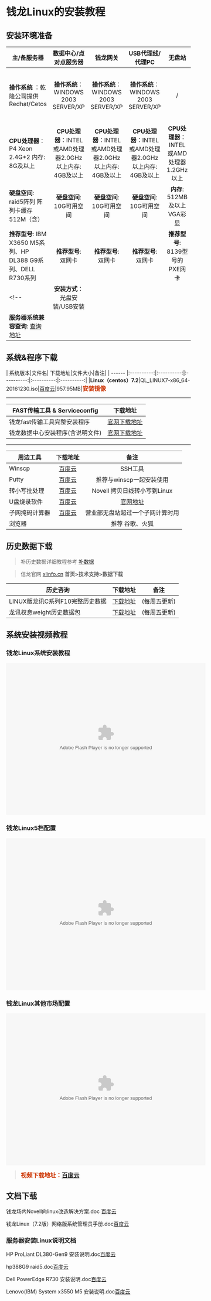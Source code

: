 # 钱龙Linux的安装教程

<!-- ## 拓扑图
![](image/Linux3.png) -->

## 安装环境准备
| 主/备服务器 | 数据中心/点对点服务器 |钱龙网关 |USB代理线/代理PC|无盘站|授权文件|
| ------ |:----------:|:----------:|:----------:|:----------:|:----------:|
| **操作系统** ：乾隆公司提供 Redhat/Cetos| **操作系统**：WINDOWS 2003 SERVER/XP|**操作系统**：WINDOWS 2003 SERVER/XP|**操作系统**：WINDOWS 2003 SERVER/XP|/|授权文件：ql4、ql6文件|
|**CPU处理器**：P4 Xeon 2.4G*2 内存: 8G及以上|**CPU处理器**：INTEL 或AMD处理器2.0GHz以上内存: 4GB及以上|**CPU处理器**：INTEL 或AMD处理器2.0GHz以上内存: 4GB及以上|**CPU处理器**：INTEL 或AMD处理器2.0GHz以上内存: 4GB及以上|**CPU处理器**：INTEL 或AMD处理器1.2GHz以上||
|**硬盘空间**: raid5阵列 阵列卡缓存512M（含）|**硬盘空间**: 10G可用空间|**硬盘空间**: 10G可用空间|**硬盘空间**: 10G可用空间|**内存**: 512MB及以上 VGA彩显 ||
|**推荐型号**: IBM X3650 M5系列、HP DL388 G9系列、DELL R730系列|**推荐型号**: 双网卡|**推荐型号**: 双网卡|**推荐型号**: 双网卡|**推荐型号**: 8139型号的PXE网卡||
<!-- |**安装方式**：光盘安装/USB安装||||||
|**服务器系统兼容查询**: [查询地址](https://access.redhat.com/ecosystem/search/#/ecosystem/Red%20Hat%20Enterprise%20Linux?category=Server) |||||　| -->

## 系统&程序下载

| 系统版本|文件名| 下载地址|文件大小|备注|
| ------ |:----------:|:----------:|:----------:|:----------:|:----------:|
|**Linux（centos）7.2**|QL_LINUX7-x86_64-20161230.iso|[百度云](http://pan.baidu.com/s/1c29TNtY)|957.95MB|**<font color=#cc3300 size=3 >安装镜像</font>**
<!-- |Linux(redhat) 6.2|rhel-6.2-i386-custom.iso| [百度云](http://pan.baidu.com/s/1bPOgSu)|524 MB|旧服务器光盘安装的系统版本
|Linux（redhat）7.0|rhel-7.0-x86_64-custom.iso|[百度云](http://pan.baidu.com/s/1kUWXvzL)|905 MB|光盘安装系统镜像 -->

<!-- ---------------
|Diskless & APP| 下载地址 |文件大小|备注|
| ------ |:----------:|:----------:|:----------:|:----------:|
|qianlong_diskless_iso_2016_09_19.iso|[百度云](https://pan.baidu.com/s/1nvrVYjv)|170.2 MB||
|qianlong_app_iso_2016_09_19.iso|[百度云](https://pan.baidu.com/s/1gfBfhcf)|19.3 MB|　| -->

---------------
|FAST传输工具 & Serviceconfig| 下载地址|
| ------ |:----------:|
|钱龙fast传输工具完整安装程序|[官网下载地址](http://www.qianlong.com.cn/soft/download_wl.asp)|
|钱龙数据中心安装程序(含说明文件)	|[官网下载地址](http://www.qianlong.com.cn/soft/download_wl.asp)|
---------------
|周边工具| 下载地址|备注|
| ------ |:----------:|:----------:|
|Winscp|[百度云](http://pan.baidu.com/s/1pLb8TtD)|SSH工具|
|Putty|[百度云](http://pan.baidu.com/s/1pLb8TtD)|推荐与winscp一起安装使用|
|转小写批处理|[百度云](http://pan.baidu.com/s/1mhHwsoK)|Novell 拷贝日线转小写到Linux|
|U盘烧录软件|[百度云](http://pan.baidu.com/s/1i5sajkT)|[官网地址](http://cn.ezbsystems.com/ultraiso/download.htm)|
|子网掩码计算器|[百度云](http://pan.baidu.com/s/1bp2vKjP)|营业部无盘站超过一个子网计算时用|
|浏览器||推荐 谷歌、火狐|

## 历史数据下载

> 补历史数据详细教程参考 [补数据](sysdata.md)

> 信龙官网 [xlinfo.cn](http://www.xlinfo.cn/)  **首页>技术支持>数据下载**

|历史咨询| 下载地址|备注|
| ------ |:----------:|:----------:|
|LINUX版龙讯C系列F10完整历史数据|[下载地址](http://www.xlinfo.cn/server/server10.html)|(每周五更新)|
|龙讯权息weight历史数据包|[下载地址](http://www.xlinfo.cn/server/server10.html)|(每周五更新)|

## 系统安装视频教程
### 钱龙Linux系统安装教程
<embed height="415" width="544" quality="high" allowfullscreen="true" type="application/x-shockwave-flash" src="http://static.hdslb.com/miniloader.swf" flashvars="aid=7013830&page=1" pluginspage="http://www.adobe.com/shockwave/download/download.cgi?P1_Prod_Version=ShockwaveFlash"></embed>

### 钱龙Linux5档配置
<embed height="415" width="544" quality="high" allowfullscreen="true" type="application/x-shockwave-flash" src="http://static.hdslb.com/miniloader.swf" flashvars="aid=7013830&page=2" pluginspage="http://www.adobe.com/shockwave/download/download.cgi?P1_Prod_Version=ShockwaveFlash"></embed>

### 钱龙Linux其他市场配置
<embed height="415" width="544" quality="high" allowfullscreen="true" type="application/x-shockwave-flash" src="http://static.hdslb.com/miniloader.swf" flashvars="aid=7013830&page=3" pluginspage="http://www.adobe.com/shockwave/download/download.cgi?P1_Prod_Version=ShockwaveFlash"></embed>

> **<font color=#cc3300 size=3 > 视频下载地址：[百度云](http://pan.baidu.com/s/1dEW3Brz)</font>**


## 文档下载

钱龙场内Novell向linux改造解决方案.doc [百度云](http://pan.baidu.com/s/1qXNtL7m)

钱龙Linux（7.2版）网络版系统管理员手册.doc[百度云](http://pan.baidu.com/s/1bpN0ef1)

### 服务器安装Linux说明文档

HP ProLiant DL380-Gen9 安装说明.doc[百度云](http://pan.baidu.com/s/1i5lU7Sp)

hp388G9 raid5.doc[百度云](http://pan.baidu.com/s/1hssIiAK)

Dell PowerEdge R730 安装说明.doc[百度云](http://pan.baidu.com/s/1hsPmlgg)

Lenovo(IBM) System x3550 M5 安装说明.doc[百度云](http://pan.baidu.com/s/1bGuIa6)

